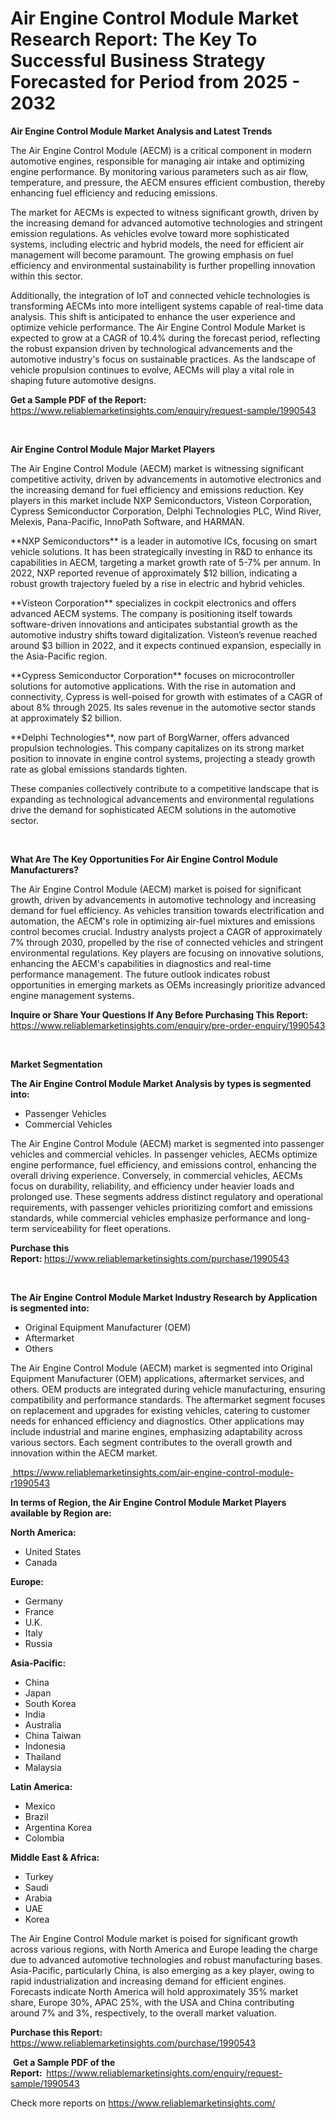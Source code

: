 <p><h1>Air Engine Control Module Market Research Report: The Key To Successful Business Strategy Forecasted for Period from 2025 - 2032</h1></p><p><strong>Air Engine Control Module Market Analysis and Latest Trends</strong></p>
<p><p>The Air Engine Control Module (AECM) is a critical component in modern automotive engines, responsible for managing air intake and optimizing engine performance. By monitoring various parameters such as air flow, temperature, and pressure, the AECM ensures efficient combustion, thereby enhancing fuel efficiency and reducing emissions.</p><p>The market for AECMs is expected to witness significant growth, driven by the increasing demand for advanced automotive technologies and stringent emission regulations. As vehicles evolve toward more sophisticated systems, including electric and hybrid models, the need for efficient air management will become paramount. The growing emphasis on fuel efficiency and environmental sustainability is further propelling innovation within this sector.</p><p>Additionally, the integration of IoT and connected vehicle technologies is transforming AECMs into more intelligent systems capable of real-time data analysis. This shift is anticipated to enhance the user experience and optimize vehicle performance. The Air Engine Control Module Market is expected to grow at a CAGR of 10.4% during the forecast period, reflecting the robust expansion driven by technological advancements and the automotive industry's focus on sustainable practices. As the landscape of vehicle propulsion continues to evolve, AECMs will play a vital role in shaping future automotive designs.</p></p>
<p><strong>Get a Sample PDF of the Report:&nbsp;</strong> <a href="https://www.reliablemarketinsights.com/enquiry/request-sample/1990543?utm_campaign=3064&utm_medium=2&utm_source=Github&utm_content=ia&utm_term=31032025&utm_id=air-engine-control-module">https://www.reliablemarketinsights.com/enquiry/request-sample/1990543</a></p>
<p>&nbsp;</p>
<p><strong>Air Engine Control Module Major Market Players</strong></p>
<p><p>The Air Engine Control Module (AECM) market is witnessing significant competitive activity, driven by advancements in automotive electronics and the increasing demand for fuel efficiency and emissions reduction. Key players in this market include NXP Semiconductors, Visteon Corporation, Cypress Semiconductor Corporation, Delphi Technologies PLC, Wind River, Melexis, Pana-Pacific, InnoPath Software, and HARMAN.</p><p>**NXP Semiconductors** is a leader in automotive ICs, focusing on smart vehicle solutions. It has been strategically investing in R&D to enhance its capabilities in AECM, targeting a market growth rate of 5-7% per annum. In 2022, NXP reported revenue of approximately $12 billion, indicating a robust growth trajectory fueled by a rise in electric and hybrid vehicles.</p><p>**Visteon Corporation** specializes in cockpit electronics and offers advanced AECM systems. The company is positioning itself towards software-driven innovations and anticipates substantial growth as the automotive industry shifts toward digitalization. Visteon’s revenue reached around $3 billion in 2022, and it expects continued expansion, especially in the Asia-Pacific region.</p><p>**Cypress Semiconductor Corporation** focuses on microcontroller solutions for automotive applications. With the rise in automation and connectivity, Cypress is well-poised for growth with estimates of a CAGR of about 8% through 2025. Its sales revenue in the automotive sector stands at approximately $2 billion.</p><p>**Delphi Technologies**, now part of BorgWarner, offers advanced propulsion technologies. This company capitalizes on its strong market position to innovate in engine control systems, projecting a steady growth rate as global emissions standards tighten.</p><p>These companies collectively contribute to a competitive landscape that is expanding as technological advancements and environmental regulations drive the demand for sophisticated AECM solutions in the automotive sector.</p></p>
<p>&nbsp;</p>
<p><strong>What Are The Key Opportunities For Air Engine Control Module Manufacturers?</strong></p>
<p><p>The Air Engine Control Module (AECM) market is poised for significant growth, driven by advancements in automotive technology and increasing demand for fuel efficiency. As vehicles transition towards electrification and automation, the AECM's role in optimizing air-fuel mixtures and emissions control becomes crucial. Industry analysts project a CAGR of approximately 7% through 2030, propelled by the rise of connected vehicles and stringent environmental regulations. Key players are focusing on innovative solutions, enhancing the AECM's capabilities in diagnostics and real-time performance management. The future outlook indicates robust opportunities in emerging markets as OEMs increasingly prioritize advanced engine management systems.</p></p>
<p><strong>Inquire or Share Your Questions If Any Before Purchasing This Report:</strong> <a href="https://www.reliablemarketinsights.com/enquiry/pre-order-enquiry/1990543?utm_campaign=3064&utm_medium=2&utm_source=Github&utm_content=ia&utm_term=31032025&utm_id=air-engine-control-module">https://www.reliablemarketinsights.com/enquiry/pre-order-enquiry/1990543</a></p>
<p>&nbsp;</p>
<p><strong>Market Segmentation</strong></p>
<p><strong>The Air Engine Control Module Market Analysis by types is segmented into:</strong></p>
<p><ul><li>Passenger Vehicles</li><li>Commercial Vehicles</li></ul></p>
<p><p>The Air Engine Control Module (AECM) market is segmented into passenger vehicles and commercial vehicles. In passenger vehicles, AECMs optimize engine performance, fuel efficiency, and emissions control, enhancing the overall driving experience. Conversely, in commercial vehicles, AECMs focus on durability, reliability, and efficiency under heavier loads and prolonged use. These segments address distinct regulatory and operational requirements, with passenger vehicles prioritizing comfort and emissions standards, while commercial vehicles emphasize performance and long-term serviceability for fleet operations.</p></p>
<p><strong>Purchase this Report:&nbsp;</strong><a href="https://www.reliablemarketinsights.com/purchase/1990543?utm_campaign=3064&utm_medium=2&utm_source=Github&utm_content=ia&utm_term=31032025&utm_id=air-engine-control-module">https://www.reliablemarketinsights.com/purchase/1990543</a></p>
<p>&nbsp;</p>
<p><strong>The Air Engine Control Module Market Industry Research by Application is segmented into:</strong></p>
<p><ul><li>Original Equipment Manufacturer (OEM)</li><li>Aftermarket</li><li>Others</li></ul></p>
<p><p>The Air Engine Control Module (AECM) market is segmented into Original Equipment Manufacturer (OEM) applications, aftermarket services, and others. OEM products are integrated during vehicle manufacturing, ensuring compatibility and performance standards. The aftermarket segment focuses on replacement and upgrades for existing vehicles, catering to customer needs for enhanced efficiency and diagnostics. Other applications may include industrial and marine engines, emphasizing adaptability across various sectors. Each segment contributes to the overall growth and innovation within the AECM market.</p></p>
<p><a href="https://www.reliablemarketinsights.com/air-engine-control-module-r1990543?utm_campaign=3064&utm_medium=2&utm_source=Github&utm_content=ia&utm_term=31032025&utm_id=air-engine-control-module">&nbsp;https://www.reliablemarketinsights.com/air-engine-control-module-r1990543</a></p>
<p><strong>In terms of Region, the Air Engine Control Module Market Players available by Region are:</strong></p>
<p>
    <p> <strong> North America: </strong>
        <ul>
            <li>United States</li>
            <li>Canada</li>
        </ul>
        </p> 
    <p> <strong> Europe: </strong>
        <ul>
            <li>Germany</li>
            <li>France</li>
            <li>U.K.</li>
            <li>Italy</li>
            <li>Russia</li>
        </ul>
        </p> 
    <p> <strong> Asia-Pacific: </strong>
        <ul>
            <li>China</li>
            <li>Japan</li>
            <li>South Korea</li>
            <li>India</li>
            <li>Australia</li>
            <li>China Taiwan</li>
            <li>Indonesia</li>
            <li>Thailand</li>
            <li>Malaysia</li>
        </ul>
        </p> 
    <p> <strong> Latin America: </strong>
        <ul>
            <li>Mexico</li>
            <li>Brazil</li>
            <li>Argentina Korea</li>
            <li>Colombia</li>
        </ul>
        </p> 
    <p> <strong> Middle East & Africa: </strong>
        <ul>
            <li>Turkey</li>
            <li>Saudi</li>
            <li>Arabia</li>
            <li>UAE</li>
            <li>Korea</li>
        </ul>
    </p>
    </p>
<p><p>The Air Engine Control Module market is poised for significant growth across various regions, with North America and Europe leading the charge due to advanced automotive technologies and robust manufacturing bases. Asia-Pacific, particularly China, is also emerging as a key player, owing to rapid industrialization and increasing demand for efficient engines. Forecasts indicate North America will hold approximately 35% market share, Europe 30%, APAC 25%, with the USA and China contributing around 7% and 3%, respectively, to the overall market valuation.</p></p>
<p><strong>Purchase this Report: </strong><a href="https://www.reliablemarketinsights.com/purchase/1990543?utm_campaign=3064&utm_medium=2&utm_source=Github&utm_content=ia&utm_term=31032025&utm_id=air-engine-control-module">https://www.reliablemarketinsights.com/purchase/1990543</a></p>
<p>&nbsp;<strong>Get a Sample PDF of the Report:&nbsp;&nbsp;</strong><a href="https://www.reliablemarketinsights.com/enquiry/request-sample/1990543?utm_campaign=3064&utm_medium=2&utm_source=Github&utm_content=ia&utm_term=31032025&utm_id=air-engine-control-module">https://www.reliablemarketinsights.com/enquiry/request-sample/1990543</a></p>
<p><strong></strong></p>
<p>Check more reports on <a href="https://www.reliablemarketinsights.com/?utm_campaign=3064&utm_medium=2&utm_source=Github&utm_content=ia&utm_term=31032025&utm_id=air-engine-control-module">https://www.reliablemarketinsights.com/</a></p>